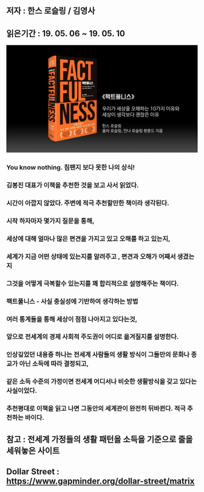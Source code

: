 ## 저자 : 한스 로슬링 / 김영사

## 읽은기간 : 19. 05. 06 ~ 19. 05. 10

![Smithsonian Image](../../public/images/books-images/factfulness.jpg)

### You know nothing. 침팬지 보다 못한 나의 상식!

### 김봉진 대표가 이책을 추천한 것을 보고 사서 읽었다.

### 시간이 아깝지 않았다. 주변에 적극 추천할만한 책이라 생각된다.

### 시작 하자마자 몇가지 질문을 통해,

### 세상에 대해 얼마나 많은 편견을 가지고 있고 오해를 하고 있는지,

### 세계가 지금 어떤 상태에 있는지를 알려주고 , 편견과 오해가 어째서 생겼는지

### 그것을 어떻게 극복할수 있는지를 꽤 합리적으로 설명해주는 책이다.


### 팩트풀니스 - 사실 충실성에 기반하여 생각하는 방법


### 여러 통계들을 통해 세상이 점점 나아지고 있다는것,

### 앞으로 전세계의 경제 사회적 주도권이 어디로 옮겨질지를 설명한다.


### 인상깊었던 내용중 하나는 전세계 사람들의 생활 방식이 그들만의 문화나 종교가 아닌 소득에 따라 결정되고,

### 같은 소득 수준의 가정이면 전세계 어디서나 비슷한 생활방식을 갖고 있다는 사실이었다.


### 추천평대로 이책을 읽고 나면 그동안의 세계관이 완전히 뒤바뀐다. 적극 추천하는 바이다.


## 참고 : 전세계 가정들의 생활 패턴을 소득을 기준으로 줄을 세워놓은 사이트

## Dollar Street : https://www.gapminder.org/dollar-street/matrix
